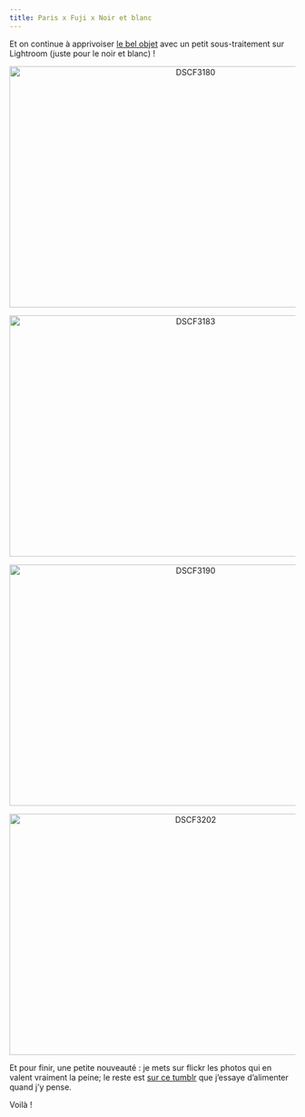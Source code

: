 ```yaml
---
title: Paris x Fuji x Noir et blanc
---
```

Et on continue à apprivoiser [le bel objet][1] avec un petit sous-traitement sur Lightroom (juste pour le noir et blanc) !

<p style="text-align:center;">
  <a href="http://www.flickr.com/photos/dondapo/7281885938/" title="DSCF3180 de Cyril Krylatov, sur Flickr"><img src="http://farm8.staticflickr.com/7071/7281885938_9e0212249f_z.jpg" width="640" height="425" alt="DSCF3180" /></a>
</p>

<!--more-->

<p style="text-align:center;">
  <a href="http://www.flickr.com/photos/dondapo/7281892140/" title="DSCF3183 de Cyril Krylatov, sur Flickr"><img src="http://farm8.staticflickr.com/7098/7281892140_14f3e919ab_z.jpg" width="640" height="425" alt="DSCF3183" /></a>
</p>

<p style="text-align:center;">
  <a href="http://www.flickr.com/photos/dondapo/7281898012/" title="DSCF3190 de Cyril Krylatov, sur Flickr"><img src="http://farm8.staticflickr.com/7234/7281898012_cd85e9ebb0_z.jpg" width="640" height="425" alt="DSCF3190" /></a>
</p>

<p style="text-align:center;">
  <a href="http://www.flickr.com/photos/dondapo/7281903740/" title="DSCF3202 de Cyril Krylatov, sur Flickr"><img src="http://farm8.staticflickr.com/7223/7281903740_13eaebc55c_z.jpg" width="640" height="425" alt="DSCF3202" /></a>
</p>

Et pour finir, une petite nouveauté : je mets sur flickr les photos qui en valent vraiment la peine; le reste est [sur ce tumblr][2] que j&rsquo;essaye d&rsquo;alimenter quand j&rsquo;y pense.

Voilà !

 [1]: http://blog.c-krylatov.com/2012/03/21/le-bel-objet/
 [2]: http://vismaviedeparisien.tumblr.com/
